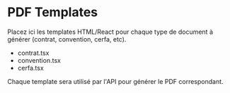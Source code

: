 # PDF Templates

Placez ici les templates HTML/React pour chaque type de document à générer (contrat, convention, cerfa, etc).

- contrat.tsx
- convention.tsx
- cerfa.tsx

Chaque template sera utilisé par l'API pour générer le PDF correspondant. 